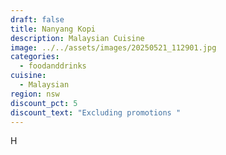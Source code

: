 ```yaml
---
draft: false
title: Nanyang Kopi
description: Malaysian Cuisine
image: ../../assets/images/20250521_112901.jpg
categories:
  - foodanddrinks
cuisine:
  - Malaysian
region: nsw
discount_pct: 5
discount_text: "Excluding promotions "
---
```

H
